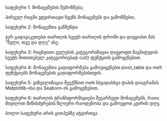 საფეხური 1: მონაცემების შემოწმება;

პირველ რიგში ვტვირთავთ ჩვენს მონაცემებს და ვამოწმებთ;

საფეხური 2: მონაცემთა გაწმენდა

ჯერ გადავაკეთებთ თარიღის სვეტს თარიღის დროში და დავყობთ მას "წელი, თვე და დღე" ასე.

საფეხური 3: რიცხვითი ველების კატეგორიზაცია
დავყოფთ მაგნიტუდის სვეტს მითითებულ კატეგორიებად cut() ფუნქციის გამოყენებით.

საფეხური 4: მონაცემთა გადაფორმება
გამოვიყენებთ pivot_table და melt ფუნქციებს მონაცემების გადაფორმებისთვის.

საფეხური 5: ვიზუალიზაცია
 შევქმნით ოთხ სხვადასხვა ტიპის დიაგრამას Matplotlib-ისა და Seaborn-ის გამოყენებით.

საფეხური 6: თარიღის ტრანსფორმაციები
შევარჩევთ მონაცემებს, რათა მივიღოთ მიწისძვრების წლიური რაოდენობა და გამოვყოთ კვირის დღე.

ბოლო საფეხური არის გითჰუბზე ატვირთვა